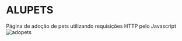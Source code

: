 # ALUPETS
Página de adoção de pets utilizando requisições HTTP pelo Javascript
![adopets](https://github.com/user-attachments/assets/33b97b96-636f-458d-9010-53a410a30514)
